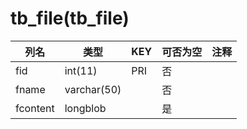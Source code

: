 # tb_file(tb_file)
| 列名   | 类型   | KEY  | 可否为空 | 注释   |
| ---- | ---- | ---- | ---- | ---- |
|fid|int(11)|PRI|否||
|fname|varchar(50)||否||
|fcontent|longblob||是||
